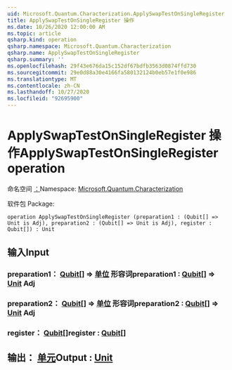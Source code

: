 ```yaml
---
uid: Microsoft.Quantum.Characterization.ApplySwapTestOnSingleRegister
title: ApplySwapTestOnSingleRegister 操作
ms.date: 10/26/2020 12:00:00 AM
ms.topic: article
qsharp.kind: operation
qsharp.namespace: Microsoft.Quantum.Characterization
qsharp.name: ApplySwapTestOnSingleRegister
qsharp.summary: ''
ms.openlocfilehash: 29f43e676da15c152df67bdfb3563d0874ffd730
ms.sourcegitcommit: 29e0d88a30e4166fa580132124b0eb57e1f0e986
ms.translationtype: MT
ms.contentlocale: zh-CN
ms.lasthandoff: 10/27/2020
ms.locfileid: "92695900"
---
```

# <a name="applyswaptestonsingleregister-operation"></a><span data-ttu-id="cf3b8-102">ApplySwapTestOnSingleRegister 操作</span><span class="sxs-lookup"><span data-stu-id="cf3b8-102">ApplySwapTestOnSingleRegister operation</span></span>

<span data-ttu-id="cf3b8-103">命名空间 [：](xref:Microsoft.Quantum.Characterization)</span><span class="sxs-lookup"><span data-stu-id="cf3b8-103">Namespace: [Microsoft.Quantum.Characterization](xref:Microsoft.Quantum.Characterization)</span></span>

<span data-ttu-id="cf3b8-104">软件包 [](https://nuget.org/packages/)</span><span class="sxs-lookup"><span data-stu-id="cf3b8-104">Package: [](https://nuget.org/packages/)</span></span>




```qsharp
operation ApplySwapTestOnSingleRegister (preparation1 : (Qubit[] => Unit is Adj), preparation2 : (Qubit[] => Unit is Adj), register : Qubit[]) : Unit
```


## <a name="input"></a><span data-ttu-id="cf3b8-105">输入</span><span class="sxs-lookup"><span data-stu-id="cf3b8-105">Input</span></span>

### <a name="preparation1--qubit--unit-adj"></a><span data-ttu-id="cf3b8-106">preparation1： [Qubit](xref:microsoft.quantum.lang-ref.qubit)[] => [单位](xref:microsoft.quantum.lang-ref.unit) 形容词</span><span class="sxs-lookup"><span data-stu-id="cf3b8-106">preparation1 : [Qubit](xref:microsoft.quantum.lang-ref.qubit)[] => [Unit](xref:microsoft.quantum.lang-ref.unit) Adj</span></span>




### <a name="preparation2--qubit--unit-adj"></a><span data-ttu-id="cf3b8-107">preparation2： [Qubit](xref:microsoft.quantum.lang-ref.qubit)[] => [单位](xref:microsoft.quantum.lang-ref.unit) 形容词</span><span class="sxs-lookup"><span data-stu-id="cf3b8-107">preparation2 : [Qubit](xref:microsoft.quantum.lang-ref.qubit)[] => [Unit](xref:microsoft.quantum.lang-ref.unit) Adj</span></span>




### <a name="register--qubit"></a><span data-ttu-id="cf3b8-108">register： [Qubit](xref:microsoft.quantum.lang-ref.qubit)[]</span><span class="sxs-lookup"><span data-stu-id="cf3b8-108">register : [Qubit](xref:microsoft.quantum.lang-ref.qubit)[]</span></span>





## <a name="output--unit"></a><span data-ttu-id="cf3b8-109">输出： [单元](xref:microsoft.quantum.lang-ref.unit)</span><span class="sxs-lookup"><span data-stu-id="cf3b8-109">Output : [Unit](xref:microsoft.quantum.lang-ref.unit)</span></span>

